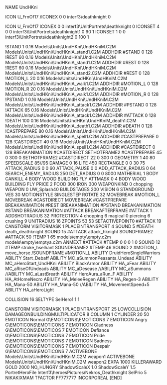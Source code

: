 NAME UndHKni

ICON U_FrnOf17
/ICONEX 0 0 interf3\deathknight 0

ICON U_FrnOf17
ICONEX 0 0 interf3\UnitPortrets\deathknight 0
ICONSET 4 0 0 interf3\UnitPortrets\deathknight1 0 90 1
ICONSET 1 0 0 interf3\UnitPortrets\deathknight2 0 100 1

!STAND          1 0.16 Models\Units\UndHKni\UndHKniM.C2M Models\Units\UndHKni\UndHKniA_stand1.C2M
ADDHDIR #STAND 0 128
!REST          60 0.16 Models\Units\UndHKni\UndHKniM.C2M Models\Units\UndHKni\UndHKniA_stand1.C2M
ADDHDIR #REST 0 128
!REST          60 0.16 Models\Units\UndHKni\UndHKniM.C2M Models\Units\UndHKni\UndHKniA_stand2.C2M
ADDHDIR #REST 0 128
!MOTION_L      20 0.16 Models\Units\UndHKni\UndHKniM.C2M Models\Units\UndHKni\UndHKniA_walk1.C2M
ADDHDIR #MOTION_L 0 128
!MOTION_R      20 0.16 Models\Units\UndHKni\UndHKniM.C2M Models\Units\UndHKni\UndHKniA_walk1.C2M
ADDHDIR #MOTION_R 0 128
!PSTAND        1  0.16 Models\Units\UndHKni\UndHKniM.C2M Models\Units\UndHKni\UndHKniA_attack1.C2M
ADDHDIR #PSTAND 0 128 
!ATTACK        65 0.16 Models\Units\UndHKni\UndHKniM.C2M Models\Units\UndHKni\UndHKniA_attack1.C2M
ADDHDIR #ATTACK 0 128
!DEATH         100 0.16 Models\Units\UndHKni\UndHKniM_death1.C2M Models\Units\UndHKni\UndHKniA_death1.C2M
ADDHDIR #DEATH 0 128
!CASTPREPARE   80 0.16 Models\Units\UndHKni\UndHKniM.C2M Models\Units\UndHKni\UndHKniA_spell1.C2M
ADDHDIR #CASTPREPARE 0 128
!CASTDIRECT   40 0.16 Models\Units\UndHKni\UndHKniM.C2M Models\Units\UndHKni\UndHKniA_spell1.C2M
ADDHDIR #CASTDIRECT 0 128
BREAKANIMATION #CASTDIRECT
SETHOTFRAME2 #CASTPREPARE 45 0 300 0
SETHOTFRAME2 #CASTDIRECT 22 0 300 0
GEOMETRY 1 40 80
SPEEDSCALE 85//95
DAMAGE   0 16
LIFE     450
RECTANGLE 0 0 30 75
ATTACK_RADIUS 0 0 60
ATTACK_PAUSE 0 0
ADD_ATTACK_RADIUS 0 64
SEARCH_ENEMY_RADIUS 250
DET_RADIUS 0 0 8000
MATHERIAL 1 BODY
CANKILL 4 BODY WOOD BUILDING FLY
ATTMASK 0 4 BODY WOOD BUILDING FLY
PRICE 2 FOOD 300 IRON 300
WEAPONKIND 0 chopping
WEAPON 0 UW_Splash40
BUILDSTAGES 200
VISION 6
STANDGROUND
VES 30
MOTIONSTYLE SINGLESTEP
ROTATE 32
MOVEBREAK #MOTION_L
MOVEBREAK #CASTDIRECT
MOVEBREAK #CASTPREPARE
BREAKANIMATION #REST
BREAKANIMATION #PSTAND
BREAKANIMATION #STAND
BREAKANIMATION #ATTACK
BREAKAFTERFRAME #ATTACK 1
ADDSHOTRADIUS 32
PROTECTION 4 chopping 6 magical 0 piercing 6 crushing 9
UNITRADIUS 16
ZPOINTS 53 53
SETACTIVEPOINT0 #ATTACK 19
CANSTORM
VISITORMASK 1
PLACEINTRANSPORT 4
SOUND 5 #DEATH death_deathknight
SOUND 15 #ATTACK attack_hknight
SOUNDFRAME2 #ATTACK 50
!TEMP  1 65 models\empty\empty.c2m models\empty\emptya.c2m
ANMEXT #ATTACK #TEMP 0 0 0 1 0
SOUND 12 #TEMP stroke_hselhant
SOUNDFRAME2 #TEMP 46
SOUND 2 #MOTION_L move_horse
/SOUNDFRAME #MOTION_L
ABILITY DruidHeroSingleWarriors
ABILITY Start_Debaff
ABILITY MC_aSummonPeasants_Undead
ABILITY MC_aHeroStart_UndHKni
ABILITY BlackArmor
ABILITY HA_aFear
ABILITY MC_aRiseOfUndeads
ABILITY MC_aDesease 
//ABILITY MC_aSummons
//ABILITY MC_aLastBreath 
ABILITY HeroAura_aRun_F
ABILITY HA_AtHomeNecro
ABILITY HA_MeleeRegen
ABILITY HA_Regen-3
ABILITY HA_Mana-50
ABILITY HA_Mana-50
//ABILITY HA_MovementSpeed+5
ABILITY HA_aHeroLight

COLLISION 16
SELTYPE SelHero1 1 1

CANSTORM
VISITORMASK 1
PLACEINTRANSPORT 25
LOWCOLLISION
DAMAGEONBUILDINGMULTIPLICATOR 8
COLUMN 1
CYLINDER 20 50
EMOTICON Normal G\EMOTICONS\EMOTICONS 7
EMOTICON Angry G\EMOTICONS\EMOTICONS 7
EMOTICON Gladness G\EMOTICONS\EMOTICOS 7
EMOTICON Defiance G\EMOTICONS\EMOTICONS 7
EMOTICON Pride G\EMOTICONS\EMOTICONS 7
EMOTICON Sadness G\EMOTICONS\EMOTICONS 7
EMOTICON Despair G\EMOTICONS\EMOTICONS 7
ACTIVEBONE Models\Units\UndHKni\UndHKniM.C2M weapon1
ACTIVEBONE Models\Units\UndHKni\UndHKniM.C2M weapon2
EXPA 1000
KILLERAWARD             GOLD 2000
NO_HUNGRY
ShadowScaleX 1.0
ShadowScaleY 1.5
PortretHeroFile Interf3\heroesPictures\Nekros_Deathknight
SelPrio 5
NIKAKIXMAM
TFACTOR FF777777
INCORPOREAL
[END]
